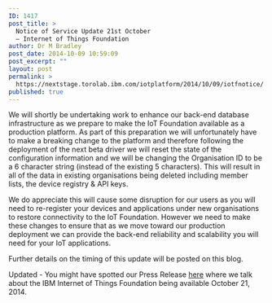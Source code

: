 ```yaml
---
ID: 1417
post_title: >
  Notice of Service Update 21st October
  – Internet of Things Foundation
author: Dr M Bradley
post_date: 2014-10-09 10:59:09
post_excerpt: ""
layout: post
permalink: >
  https://nextstage.torolab.ibm.com/iotplatform/2014/10/09/iotfnotice/
published: true
---
```

We will shortly be undertaking work to enhance our back-end database infrastructure as we prepare to make the IoT Foundation available as a production platform.  As part of this preparation we will unfortunately have to make a breaking change to the platform and therefore following the deployment of the next beta driver we will reset the state of the configuration information and we will be changing the Organisation ID to be a 6 character string (instead of the existing 5 characters).  This will result in all of the data in existing organisations being deleted including member lists, the device registry & API keys.

We do appreciate this will cause some disruption for our users as you will need to re-register your devices and applications under new organisations to restore connectivity to the IoT Foundation.   However we need to make these changes to ensure that as we move toward our production deployment we can provide the back-end reliability and scalability you will need for your IoT applications.

Further details on the timing of this update will be posted on this blog.

Updated - You might have spotted our Press Release <a href="http://www-03.ibm.com/press/us/en/pressrelease/45102.wss" title="here" target="_blank">here</a> where we talk about the IBM Internet of Things Foundation being available October 21, 2014.